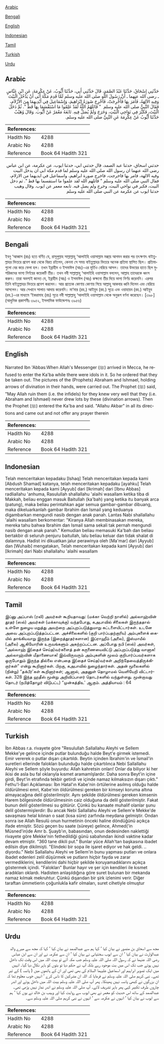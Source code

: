 [Arabic](#arabic)

[Bengali](#bengali)

[English](#english)

[Indonesian](#indonesian)

[Tamil](#tamil)

[Turkish](#turkish)

[Urdu](#urdu)

## Arabic


<div dir="rtl" lang="ar" style={{fontSize:'larger',backgroundColor:'#f8f9fa',padding:20}}>
حَدَّثَنِي إِسْحَاقُ، حَدَّثَنَا عَبْدُ الصَّمَدِ، قَالَ حَدَّثَنِي أَبِي، حَدَّثَنَا أَيُّوبُ، عَنْ عِكْرِمَةَ، عَنِ ابْنِ عَبَّاسٍ ـ رضى الله عنهما ـ أَنَّ رَسُولَ اللَّهِ صلى الله عليه وسلم لَمَّا قَدِمَ مَكَّةَ أَبَى أَنْ يَدْخُلَ الْبَيْتَ وَفِيهِ الآلِهَةُ، فَأَمَرَ بِهَا فَأُخْرِجَتْ، فَأُخْرِجَ صُورَةُ إِبْرَاهِيمَ، وَإِسْمَاعِيلَ فِي أَيْدِيهِمَا مِنَ الأَزْلاَمِ، فَقَالَ النَّبِيُّ صلى الله عليه وسلم ‏ "‏ قَاتَلَهُمُ اللَّهُ لَقَدْ عَلِمُوا مَا اسْتَقْسَمَا بِهَا قَطُّ ‏"‏‏.‏ ثُمَّ دَخَلَ الْبَيْتَ، فَكَبَّرَ فِي نَوَاحِي الْبَيْتِ، وَخَرَجَ وَلَمْ يُصَلِّ فِيهِ‏.‏ تَابَعَهُ مَعْمَرٌ عَنْ أَيُّوبَ‏.‏ وَقَالَ وُهَيْبٌ حَدَّثَنَا أَيُّوبُ عَنْ عِكْرِمَةَ عَنِ النَّبِيِّ صلى الله عليه وسلم‏.‏
</div>
<div style={{backgroundColor:'#f8f9fa',padding:20, marginBottom: 10}}><table> <thead> <tr> <th>References:</th> <th></th> </tr> </thead> <tbody><tr><td>Hadith No</td><td>4288</td></tr><tr><td>Arabic No</td><td>4288</td></tr><tr><td>Reference</td><td>Book 64 Hadith 321</td></tr></tbody></table></div>


<div dir="rtl" lang="ar" style={{fontSize:'larger',backgroundColor:'#f8f9fa',padding:20}}>
حدثني اسحاق، حدثنا عبد الصمد، قال حدثني ابي، حدثنا ايوب، عن عكرمة، عن ابن عباس رضى الله عنهما ان رسول الله صلى الله عليه وسلم لما قدم مكة ابى ان يدخل البيت وفيه الالهة، فامر بها فاخرجت، فاخرج صورة ابراهيم، واسماعيل في ايديهما من الازلام، فقال النبي صلى الله عليه وسلم " قاتلهم الله لقد علموا ما استقسما بها قط ". ثم دخل البيت، فكبر في نواحي البيت، وخرج ولم يصل فيه. تابعه معمر عن ايوب. وقال وهيب حدثنا ايوب عن عكرمة عن النبي صلى الله عليه وسلم
</div>
<div style={{backgroundColor:'#f8f9fa',padding:20, marginBottom: 10}}><table> <thead> <tr> <th>References:</th> <th></th> </tr> </thead> <tbody><tr><td>Hadith No</td><td>4288</td></tr><tr><td>Arabic No</td><td>4288</td></tr><tr><td>Reference</td><td>Book 64 Hadith 321</td></tr></tbody></table></div>

## Bengali


<div dir="ltr" lang="bn" style={{fontSize:'larger',backgroundColor:'#f8f9fa',padding:20}}>
ইবনু ‘আব্বাস (রাঃ) হতে বর্ণিত যে, রাসূলুল্লাহ সাল্লাল্লাহু ‘আলাইহি ওয়াসাল্লাম মক্কা্য় আগমন করার পর তৎক্ষণাৎ বাইতুল্লাহর ভিতরে প্রবেশ করা থেকে বিরত রইলেন, কেননা সে সময় বাইতুল্লাহর ভিতরে অনেক প্রতিমা স্থাপিত ছিল। প্রতিমাগুলো বের করে ফেলা হল। তখন ইব্রাহীম ও ইসমাঈল (আঃ)-এর মূর্তিও বেরিয়ে আসল। তাদের উভয়ের হাতে ছিল মুশরিকদের ভাগ্য নির্ণয়ের কয়েকটি তীর। তখন নবী সাল্লাল্লাহু ‘আলাইহি ওয়াসাল্লাম বললেন, আল্লাহ তাদেরকে ধ্বংস করুন। তারা অবশ্যই জানত যে, ইব্রাহীম (আঃ) ও ইসমাঈল (আঃ) কক্ষনো তীর দিয়ে ভাগ্য নির্ণয় করেননি। এরপর তিনি বাইতুল্লাহর ভিতরে প্রবেশ করলেন। আর প্রত্যেক কোণায় কোণায় গিয়ে আল্লাহু আকবার ধ্বনি দিলেন এবং বেরিয়ে আসলেন। আর সেখানে সালাত আদায় করেননি। মা‘মার (রহ.) আইয়ুব (রহ.) সূত্রে এবং ওয়াহায়ব (রহ.) আইয়ুব (রহ.)-এর মাধ্যমে ‘ইকরামাহ (রাঃ) সূত্রে নবী সাল্লাল্লাহু ‘আলাইহি ওয়াসাল্লাম থেকে অনুরূপ বর্ণনা করেছেন। [৩৯৮] (আধুনিক প্রকাশনীঃ ৩৯৫২, ইসলামিক ফাউন্ডেশনঃ ৩৯৫৬)
</div>
<div style={{backgroundColor:'#f8f9fa',padding:20, marginBottom: 10}}><table> <thead> <tr> <th>References:</th> <th></th> </tr> </thead> <tbody><tr><td>Hadith No</td><td>4288</td></tr><tr><td>Arabic No</td><td>4288</td></tr><tr><td>Reference</td><td>Book 64 Hadith 321</td></tr></tbody></table></div>

## English


<div dir="ltr" lang="en" style={{fontSize:'larger',backgroundColor:'#f8f9fa',padding:20}}>
Narrated Ibn 'Abbas:When Allah's Messenger (ﷺ) arrived in Mecca, he refused to enter the Ka'ba while there were idols in it. So he ordered that they be taken out. The pictures of the (Prophets) Abraham and Ishmael, holding arrows of divination in their hands, were carried out. The Prophet (ﷺ) said, "May Allah ruin them (i.e. the infidels) for they knew very well that they (i.e. Abraham and Ishmael) never drew lots by these (divination arrows). Then the Prophet (ﷺ) entered the Ka'ba and said. "Allahu Akbar" in all its directions and came out and not offer any prayer therein
</div>
<div style={{backgroundColor:'#f8f9fa',padding:20, marginBottom: 10}}><table> <thead> <tr> <th>References:</th> <th></th> </tr> </thead> <tbody><tr><td>Hadith No</td><td>4288</td></tr><tr><td>Arabic No</td><td>4288</td></tr><tr><td>Reference</td><td>Book 64 Hadith 321</td></tr></tbody></table></div>

## Indonesian


<div dir="ltr" lang="id" style={{fontSize:'larger',backgroundColor:'#f8f9fa',padding:20}}>
Telah menceritakan kepadaku [Ishaq] Telah menceritakan kepada kami [Abdush Shamad] katanya, telah menceritakan kepadaku [ayahku] Telah menceritakan kepada kami [Ayyub] dari [Ikrimah] dari [Ibnu Abbas] radliallahu 'anhuma, Rasulullah shallallahu 'alaihi wasallam ketika tiba di Makkah, beliau enggan masuk Baitullah (ka'bah) yang ketika itu banyak arca (patung), maka beliau perintahkan agar semua gambar-gambar dibuang, maka dikeluarkanlah gambar Ibrahim dan Ismail yang keduanya digambarkan mengundi nasib dengan anak panah. Lantas Nabi shallallahu 'alaihi wasallam berkomentar: "Kiranya Allah membinasakan mereka, mereka tahu bahwa Ibrahim dan Ismail sama sekali tak pernah mengundi nasib dengan anak panah." Kemudian beliau memasuki Ka'bah dan beliau bertakbir di seluruh penjuru baitullah, lalu beliau keluar dan tidak shalat di dalamnya. Hadist ini dikuatkan jalur perawinya oleh [Ma'mar] dari [Ayyub] dan [Wuhaib] mengatakan, Telah menceritakan kepada kami [Ayyub] dari [Ikrimah] dari Nabi shallallahu 'alaihi wasallam
</div>
<div style={{backgroundColor:'#f8f9fa',padding:20, marginBottom: 10}}><table> <thead> <tr> <th>References:</th> <th></th> </tr> </thead> <tbody><tr><td>Hadith No</td><td>4288</td></tr><tr><td>Arabic No</td><td>4288</td></tr><tr><td>Reference</td><td>Book 64 Hadith 321</td></tr></tbody></table></div>

## Tamil


<div dir="ltr" lang="ta" style={{fontSize:'larger',backgroundColor:'#f8f9fa',padding:20}}>
இப்னு அப்பாஸ் (ரலி) அவர்கள் கூறியதாவது: (மக்கா வெற்றி நாளில்) அல்லாஹ்வின் தூதர் (ஸல்) அவர்கள் (மக்காவுக்கு) வந்தபோது, கஅபாவில் சிலைகள் இருந்ததால் உள்ளே நுழைய மறுத்து அவற்றை அப்புறப்படுத்துமாறு கட்டளையிட்டார்கள். உடனே அவை அப்புறப்படுத்தப்பட்டன. அச்சிலைகளில் (குறி பார்ப்பதற்குரிய) அம்புகளைக் கையில் தாங்கியவாறு இருந்த (இறைத்தூதர்களான) இப்ராஹீம் (அலை), இஸ்மாயீல் (அலை) ஆகியோரின் உருவங்களும் அகற்றப்பட்டன. அப்போது நபி (ஸல்) அவர்கள், “அல்லாஹ் இ(தைச் செய்த)வர்களைத் தன் கருணையைவிட்டு அப்புறப்படுத்து வானாக! அல்லாஹ்வின் மீதாணையாக! இவ்விருவரும் அம்புகளின் மூலம் குறிபார்ப்பவர்களாக ஒருபோதும் இருந்த தில்லை என்பதை இ(தைச் செய்த)வர்கள் அறிந்தேவைத்திருக்கிறார்கள்” என்று கூறினார்கள். பிறகு, கஅபாவில் நுழைந்தார்கள். அதன் மூலைகளில் (நின்று) “தக்பீர்'கள் கூறினார்கள்; ஆனால், அதனுள் தொழாமல் வெளியேறி விட்டார்கள். 328 இந்த ஹதீஸ் மூன்று அறிவிப்பாளர் தொடர்களில் வந்துள்ளது. மூன்றாவது தொடர் (நபித்தோழர் விடுபட்ட) “முன்கத்திஉ' ஆகும். அத்தியாயம் : 64
</div>
<div style={{backgroundColor:'#f8f9fa',padding:20, marginBottom: 10}}><table> <thead> <tr> <th>References:</th> <th></th> </tr> </thead> <tbody><tr><td>Hadith No</td><td>4288</td></tr><tr><td>Arabic No</td><td>4288</td></tr><tr><td>Reference</td><td>Book 64 Hadith 321</td></tr></tbody></table></div>

## Turkish


<div dir="ltr" lang="tr" style={{fontSize:'larger',backgroundColor:'#f8f9fa',padding:20}}>
İbn Abbas r.a. rivayete göre "Resulullah Sallallahu Aleyhi ve Sellem Mekke'ye gelince içinde putlar bulunduğu halde Beyt'e girmek istemedi. Emir vererek o putlar dışarı çıkartıldı. Beytin içinden İbrahim'in ve İsmail'in suretleri ellerinde falokları bulunduğu halde çıkartılınca Nebi Sallallahu Aleyhi ve Sellem şöyle buyurdu: Allah kahretsin onları! Onlar da biliyor ki her ikisi de asla bu fal oklarıyla kısmet aramamlşlardır. Daha sonra Beyt'in içine girdi, Beyt'in etrafında tekbir getirdi ve içinde namaz kılmaksızın dışarı çıktı." Fethu'l-Bari Açıklaması: İbn Hatal'ın Kabe'nin örtülerine asılmış olduğu halde öldürülmesi emri, Kabe'nin öldürülmesi gereken bir kimseyi koruma altına almayacağına delil gösterilmiştir. Aynı şekilde öldürülmesi gereken kimsenin Harem bölgesinde öldürülmesinin caiz olduğuna da delil gösterilmiştir. Fakat bunun delil gösterilmesi su götürür. Çünkü bu kanaate muhalif olanlar şunu delil göstermişlerdir: Bu ancak Nebi Sallallahu Aleyhi ve Sellem'e Mekke'de savaşması helal kılınan o saat (kısa süre) zarfında meydana gelmiştir. Ondan sonra ise Allah Resulü onun hurmetinin önceki haline döndüğünü açıkça ifade etmiştir. Sözü geçen bu saate (süreye) gelince, Ahmed('in Müsned'in)de Amr b. Şuayb'ın, babasından, onun dedesinden naklettiği rivayete göre Mekke'nin fethedildiği günü sabahından ikindi vaktine kadar devam etmiştir. "360 tane dikili put." Bunlar yüce Allah'tan başkasına ibadet edilsin diye dikilmişti. "Elindeki bir sopa ile işaret ediyor ve hak geldi. .. diyordu." Nebi Sallallahu Aleyhi ve Sellem'in bunu yapması putları ve onlara ibadet edenleri zelil düşürmek ve putların hiçbir fayda ve zarar vermediklerini, kendilerini dahi hiçbir şekilde koruyamadıklarını açıkça göstermek içindi. "Falokları" Bunlar hayır ve şer için kendileri ile kısmet aradıkları oklardı. Hadisten anlaşıldığına göre suret bulunan bir mekanda namaz kılmak mekruhtur. Çünkü dışarıdan bir şirk izlenimi verir. Diğer taraftan ümmetierin çoğunlukla kafir olmaları, suret cihetiyle olmuştur
</div>
<div style={{backgroundColor:'#f8f9fa',padding:20, marginBottom: 10}}><table> <thead> <tr> <th>References:</th> <th></th> </tr> </thead> <tbody><tr><td>Hadith No</td><td>4288</td></tr><tr><td>Arabic No</td><td>4288</td></tr><tr><td>Reference</td><td>Book 64 Hadith 321</td></tr></tbody></table></div>

## Urdu


<div dir="rtl" lang="ur" style={{fontSize:'larger',backgroundColor:'#f8f9fa',padding:20}}>
مجھ سے اسحاق بن منصور نے بیان کیا ‘ کہا ہم سے عبدالصمد نے بیان کیا ‘ کہا کہ مجھ سے میرے والد عبدالوارث نے بیان کیا ‘ ان سے ایوب سختیانی نے بیان کیا ‘ ان سے عکرمہ نے اور ان سے ابن عباس رضی اللہ عنہما نے کہ رسول اللہ صلی اللہ علیہ وسلم جب مکہ آئے تو بیت اللہ میں اس وقت تک داخل نہیں ہوئے جب تک اس میں بت موجود رہے بلکہ آپ نے حکم دیا تو بتوں کو باہر نکال دیا گیا۔ انہیں میں ایک تصویر ابراہیم اور اسماعیل علیہما السلام کی بھی تھی اور ان کے ہاتھوں میں ( پانسہ ) کے تیر تھے۔ نبی کریم صلی اللہ علیہ وسلم نے فرمایا کہ اللہ ان مشرکین کا ناس کرے ‘ انہیں خوب معلوم تھا کہ ان بزرگوں نے کبھی پانسہ نہیں پھینکا۔ پھر آپ صلی اللہ علیہ وسلم بیت اللہ میں داخل ہوئے اور اندر چاروں طرف تکبیر کہی پھر باہر تشریف لائے۔ آپ صلی اللہ علیہ وسلم نے اندر نماز نہیں پڑھی تھی۔ عبدالصمد کے ساتھ اس حدیث کو معمر نے بھی ایوب سے روایت کیا اور وہیب بن خالد نے یوں کہا ‘ ہم سے ایوب نے بیان کیا ‘ انہوں نے عکرمہ سے ‘ انہوں نے نبی کریم صلی اللہ علیہ وسلم سے۔
</div>
<div style={{backgroundColor:'#f8f9fa',padding:20, marginBottom: 10}}><table> <thead> <tr> <th>References:</th> <th></th> </tr> </thead> <tbody><tr><td>Hadith No</td><td>4288</td></tr><tr><td>Arabic No</td><td>4288</td></tr><tr><td>Reference</td><td>Book 64 Hadith 321</td></tr></tbody></table></div>